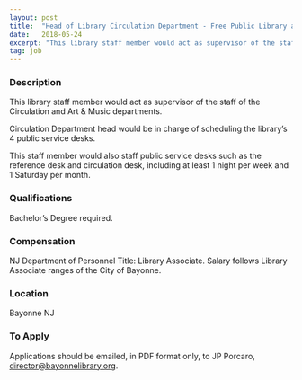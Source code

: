 ```yaml
---
layout: post
title:  "Head of Library Circulation Department - Free Public Library and Cultural Center of Bayonne "
date:   2018-05-24
excerpt: "This library staff member would act as supervisor of the staff of the Circulation and Art & Music departments. Circulation Department head would be in charge of scheduling the library’s 4 public service desks. This staff member would also staff public service desks such as the reference desk and circulation..."
tag: job
---
```


### Description   

This library staff member would act as supervisor of the staff of the Circulation and Art & Music departments. 

Circulation Department head would be in charge of scheduling the library’s 4 public service desks. 

This staff member would also staff public service desks such as the reference desk and circulation desk, including at least 1 night per week and 1 Saturday per month.





### Qualifications   

Bachelor’s Degree required. 


### Compensation   

NJ Department of Personnel Title: Library Associate. Salary follows Library Associate ranges of the City of Bayonne. 


### Location   

Bayonne NJ




### To Apply   

Applications should be emailed, in PDF format only, to JP Porcaro, director@bayonnelibrary.org. 





